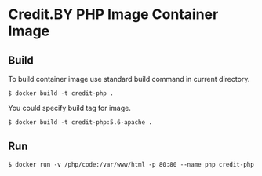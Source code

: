 # Credit.BY PHP Image Container Image

## Build

To build container image use standard build command in current directory.

```
$ docker build -t credit-php .
```

You could specify build tag for image.

```
$ docker build -t credit-php:5.6-apache .
```

## Run

```
$ docker run -v /php/code:/var/www/html -p 80:80 --name php credit-php
```
